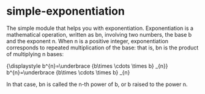 # simple-exponentiation
The simple module that helps you with exponentiation.
Exponentiation is a mathematical operation, written as bn, involving two numbers, the base b and the exponent n. When n is a positive integer, exponentiation corresponds to repeated multiplication of the base: that is, bn is the product of multiplying n bases:

{\displaystyle b^{n}=\underbrace {b\times \cdots \times b} _{n}} b^{n}=\underbrace {b\times \cdots \times b} _{n}

In that case, bn is called the n-th power of b, or b raised to the power n.
